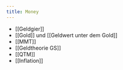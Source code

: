 ```yaml
---
title: Money
---
```


- [[Geldgier]]
- [[Gold]] und [[Geldwert unter dem Gold]]
- [[MMT]]
- [[Geldtheorie GS]]
- [[QTM]]
- [[Inflation]]
